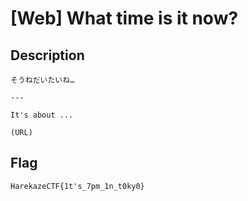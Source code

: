 # [Web] What time is it now?
## Description
```
そうねだいたいね…

---

It's about ...

(URL)
```

## Flag
```
HarekazeCTF{1t's_7pm_1n_t0ky0}
```